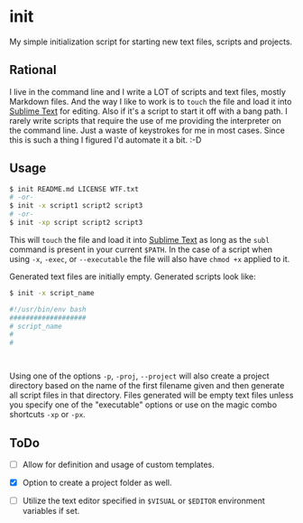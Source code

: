 init
====

My simple initialization script for starting new text files, scripts and projects.


Rational
--------

I live in the command line and I write a LOT of scripts and text files, mostly Markdown files. And the way I like to work is to `touch` the file and load it into [Sublime Text][] for editing. Also if it's a script to start it off with a bang path. I rarely write scripts that require the use of me providing the interpreter on the command line. Just a waste of keystrokes for me in most cases. Since this is such a thing I figured I'd automate it a bit.  :-D


Usage
-----

``` bash
$ init README.md LICENSE WTF.txt
# -or-
$ init -x script1 script2 script3
# -or-
$ init -xp script script2 script3
```

This will `touch` the file and load it into [Sublime Text][] as long as the `subl` command is present in your current `$PATH`. In the case of a script when using `-x`, `-exec`, or `--executable` the file will also have `chmod +x` applied to it.

Generated text files are initially empty. Generated scripts look like:

``` bash
$ init -x script_name

#!/usr/bin/env bash
###################
# script_name
#
#




```

Using one of the options `-p`, `-proj`, `--project` will also create a project directory based on the name of the first filename given and then generate all script files in that directory. Files generated will be empty text files unless you specify one of the "executable" options or use on the magic combo shortcuts `-xp` or `-px`.


ToDo
----

* [ ] Allow for definition and usage of custom templates.
* [x] Option to create a project folder as well.
* [ ] Utilize the text editor specified in `$VISUAL` or `$EDITOR` environment variables if set.



[Sublime Text]: https://www.sublimetext.com

